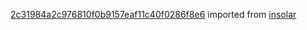 [2c31984a2c976810f0b9157eaf11c40f0286f8e6](https://github.com/insolar/insolar/commit/2c31984a2c976810f0b9157eaf11c40f0286f8e6) imported from [insolar](https://github.com/insolar/insolar)
